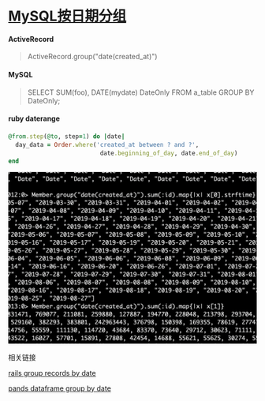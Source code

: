 # [MySQL按日期分组](/2019/12_2/MySQL_group_by_date.md)

<!-- tabs:start -->

#### **ActiveRecord**

> ActiveRecord.group("date(created_at)")

#### **MySQL**

> SELECT SUM(foo), DATE(mydate) DateOnly FROM a_table GROUP BY DateOnly;

#### **ruby daterange**

```ruby
@from.step(@to, step=1) do |date|
  day_data = Order.where('created_at between ? and ?',
                          date.beginning_of_day, date.end_of_day)
end
```

<!-- tabs:end -->

!["MySQL_group_by_date"](MySQL_group_by_date.png ':size=484x304')

<i class="fa fa-hashtag mytitle"></i>
相关链接

[rails group records by date](https://stackoverflow.com/questions/12657753/rails-group-records-by-dates-of-created-at)

[pands dataframe group by date](https://stackoverflow.com/questions/12657753/rails-group-records-by-dates-of-created-at)

